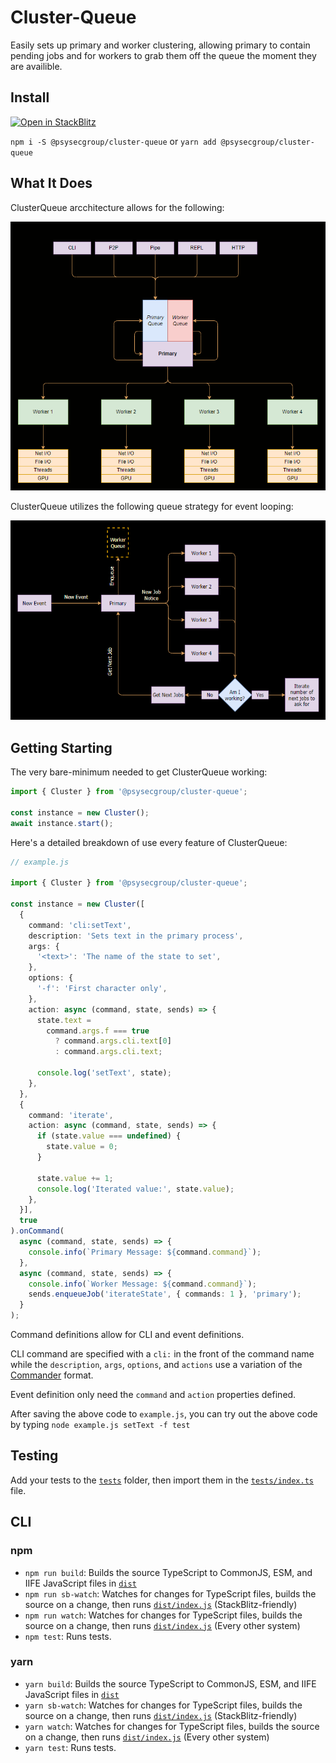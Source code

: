 # Cluster-Queue

Easily sets up primary and worker clustering, allowing primary to contain pending jobs and for workers to grab them off the queue the moment they are availible.

## Install

[![Open in StackBlitz](https://developer.stackblitz.com/img/open_in_stackblitz.svg)](https://stackblitz.com/github/hypercrowd/cluster-queue)

`npm i -S @psysecgroup/cluster-queue` or `yarn add @psysecgroup/cluster-queue`

## What It Does

ClusterQueue arcchitecture allows for the following:

![Try on StackBlitz](/docs/concept.png)

ClusterQueue utilizes the following queue strategy for event looping:

![Try on StackBlitz](/docs/queue.png)

## Getting Starting

The very bare-minimum needed to get ClusterQueue working:

```ts
import { Cluster } from '@psysecgroup/cluster-queue';

const instance = new Cluster();
await instance.start();
```

Here's a detailed breakdown of use every feature of ClusterQueue:

```ts
// example.js

import { Cluster } from '@psysecgroup/cluster-queue';

const instance = new Cluster([
  {
    command: 'cli:setText',
    description: 'Sets text in the primary process',
    args: {
      '<text>': 'The name of the state to set',
    },
    options: {
      '-f': 'First character only',
    },
    action: async (command, state, sends) => {
      state.text =
        command.args.f === true
          ? command.args.cli.text[0]
          : command.args.cli.text;

      console.log('setText', state);
    },
  },
  {
    command: 'iterate',
    action: async (command, state, sends) => {
      if (state.value === undefined) {
        state.value = 0;
      }

      state.value += 1;
      console.log('Iterated value:', state.value);
    },
  }],
  true
).onCommand(
  async (command, state, sends) => {
    console.info(`Primary Message: ${command.command}`);
  },
  async (command, state, sends) => {
    console.info(`Worker Message: ${command.command}`);
    sends.enqueueJob('iterateState', { commands: 1 }, 'primary');
  }
);
```

Command definitions allow for CLI and event definitions.

CLI command are specified with a `cli:` in the front of the command name while the `description`, `args`, `options`, and `actions` use a variation of the [Commander](https://www.npmjs.com/package/commander) format.

Event definition only need the `command` and `action` properties defined.

After saving the above code to `example.js`, you can try out the above code by typing `node example.js setText -f test`

## Testing

Add your tests to the [`tests`](tests) folder, then import them in the [`tests/index.ts`](tests/index.ts) file.

## CLI

### npm

- `npm run build`: Builds the source TypeScript to CommonJS, ESM, and IIFE JavaScript files in [`dist`](dist)
- `npm run sb-watch`: Watches for changes for TypeScript files, builds the source on a change, then runs [`dist/index.js`](dist/index.js) (StackBlitz-friendly)
- `npm run watch`: Watches for changes for TypeScript files, builds the source on a change, then runs [`dist/index.js`](dist/index.js) (Every other system)
- `npm test`: Runs tests.

### yarn

- `yarn build`: Builds the source TypeScript to CommonJS, ESM, and IIFE JavaScript files in [`dist`](dist)
- `yarn sb-watch`: Watches for changes for TypeScript files, builds the source on a change, then runs [`dist/index.js`](dist/index.js) (StackBlitz-friendly)
- `yarn watch`: Watches for changes for TypeScript files, builds the source on a change, then runs [`dist/index.js`](dist/index.js) (Every other system)
- `yarn test`: Runs tests.

